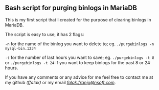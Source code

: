 **Bash script for purging binlogs in MariaDB**
-------------------------------
This is my first script that I created for the purpose of clearing binlogs in MariaDB.

The script is easy to use, it has 2 flags:

`-n` for the name of the binlog you want to delete to;
	eg. `./purgebinlogs -n mysql-bin.1234`

`-t` for the number of last hours you want to save;
	eg. `./purgebinlogs -t 8`
	or `./purgebinlogs -t 24`
	if you want to keep binlogs for the past 8 or 24 hours.

If you have any comments or any advice for me feel free to contact me at my github *(ffalak)* or my email *falak.franjo@nsoft.com*.
